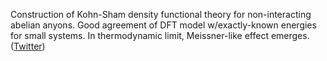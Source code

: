 
Construction of Kohn-Sham density functional theory for non-interacting abelian anyons. Good agreement of DFT model w/exactly-known energies for small systems. In thermodynamic limit, Meissner-like effect emerges. ([Twitter](https://twitter.com/JoshuahHeath/status/1318914800030748672))
